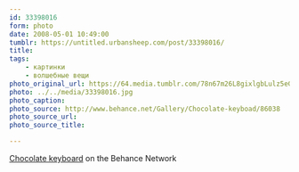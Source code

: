 ```yaml
---
id: 33398016
form: photo
date: 2008-05-01 10:49:00
tumblr: https://untitled.urbansheep.com/post/33398016/
title:
tags:
    - картинки
    - волшебные вещи
photo_original_url: https://64.media.tumblr.com/78n67m26L8gixlgbLulz5eGk_640.jpg
photo: ../../media/33398016.jpg
photo_caption:
photo_source: http://www.behance.net/Gallery/Chocolate-keyboad/86038
photo_source_url:
photo_source_title:

---
```


<p><a href="http://www.behance.net/Gallery/Chocolate-keyboad/86038">Chocolate keyboard</a> on the Behance Network</p>
